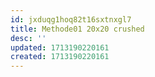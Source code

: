 ```yaml
---
id: jxduqg1hoq82t16sxtnxgl7
title: Methode01 20x20 crushed
desc: ''
updated: 1713190220161
created: 1713190220161
---
```

